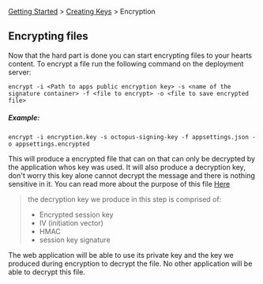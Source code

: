 [Getting Started](../README.MD) > [Creating Keys](./CreatingKeys.md) > Encryption

## Encrypting files
Now that the hard part is done you can start encrypting files to your hearts content. To encrypt a file run the following command on the deployment server:

`encrypt -i <Path to apps public encryption key> -s <name of the signature container> -f <file to encrypt> -o <file to save encrypted file>`

##### Example:
```
encrypt -i encryption.key -s octopus-signing-key -f appsettings.json -o appsettings.encrypted
```

This will produce a encrypted file that can on that can only be decrypted by the application whos key was used. It will also produce a decryption key, don't worry this key alone cannot decrypt the message and there is nothing sensitive in it. You can read more about the purpose of this file [Here](../README.MD) 
> the decryption key we produce in this step is comprised of:
>  - Encrypted session key 
>  - IV (initiation vector)
>  - HMAC
>  - session key signature


The web application will be able to use its private key and the key we produced during encryption to decrypt the file. No other application will be able to decrypt this file.